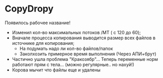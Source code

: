 # CopyDropy

Появилось рабочее название!
 
- Изменил кол-во максимальных потоков /MT ( с 120 до 60);
- Вначале процесса копирования выводится размер всех файлов в источнике для копирования;
    - На подумать надо ли кол-во файлов/папок
    - Заколхозить примерное время выполнения (Через АПИ+брут)
- Частично ушла проблема "Кракозябр"... Теперь переменные норм работают прям с тела... (можно регулярные..  но нахуй!)
- Корова мычит что файлы еще и удалены
